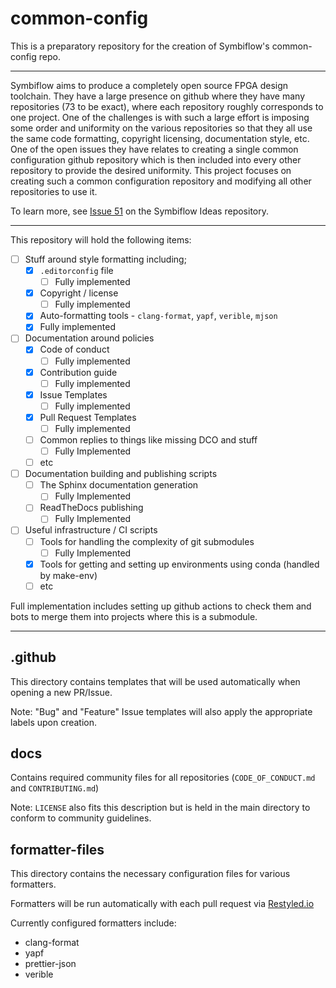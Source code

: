 # common-config

This is a preparatory repository for the creation of Symbiflow's common-config repo.

---

Symbiflow aims to produce a completely open source FPGA design toolchain.  They have a large presence on github where they have many repositories (73 to be exact), where each repository roughly corresponds to one project.  One of the challenges is with such a large effort is imposing some order and uniformity on the various repositories so that they all use the same code formatting, copyright licensing, documentation style, etc.  One of the open issues they have relates to creating a single common configuration github repository which is then included into every other repository to provide the desired uniformity.  This project focuses on creating such a common configuration repository and modifying all other repositories to use it.

To learn more, see [Issue 51](https://github.com/SymbiFlow/ideas/issues/51) on the Symbiflow Ideas repository.

---

This repository will hold the following items:

* [ ] Stuff around style formatting including;
  * [x] `.editorconfig` file 
    * [ ] Fully implemented
  * [x] Copyright / license
    * [ ] Fully implemented
  * [x]  Auto-formatting tools - `clang-format`, `yapf`, `verible`, `mjson`
    * [x] Fully implemented
* [ ] Documentation around policies
  * [x] Code of conduct
    * [ ] Fully implemented
  * [x] Contribution guide
    * [ ] Fully implemented
  * [x] Issue Templates
    * [ ] Fully implemented
  * [x] Pull Request Templates
    * [ ] Fully implemented
  * [ ] Common replies to things like missing DCO and stuff
    * [ ] Fully Implemented
  * [ ] etc
* [ ] Documentation building and publishing scripts
  * [ ] The Sphinx documentation generation
    * [ ] Fully Implemented
  * [ ] ReadTheDocs publishing
    * [ ] Fully Implemented
* [ ] Useful infrastructure / CI scripts
  * [ ] Tools for handling the complexity of git submodules
    * [ ] Fully Implemented
  * [x] Tools for getting and setting up environments using conda (handled by make-env)
  * [ ] etc

Full implementation includes setting up github actions to check them and bots to merge them into projects where this is a submodule.

---

## .github

This directory contains templates that will be used automatically when opening a new PR/Issue.

Note: "Bug" and "Feature" Issue templates will also apply the appropriate labels upon creation.

## docs

Contains required community files for all repositories (`CODE_OF_CONDUCT.md` and `CONTRIBUTING.md`)

Note: `LICENSE` also fits this description but is held in the main directory to conform to community guidelines.

## formatter-files

This directory contains the necessary configuration files for various formatters.

Formatters will be run automatically with each pull request via [Restyled.io](https://restyled.io/)

Currently configured formatters include:
- clang-format
- yapf
- prettier-json
- verible
